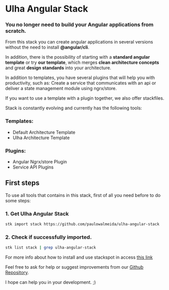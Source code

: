 # Ulha Angular Stack
### **You no longer need to build your Angular applications from scratch.** 

From this stack you can create angular applications in several versions without the need to install **@angular/cli**.

In addition, there is the possibility of starting with a **standard angular template** or try **our template**, which merges **clean architecture concepts** and great **design standards** into your architecture.

In addition to templates, you have several plugins that will help you with productivity, such as: Create a service that communicates with an api or deliver a state management module using ngrx/store.

If you want to use a template with a plugin together, we also offer stackfiles.

Stack is constantly evolving and currently has the following tools:
### Templates:
- Default Architecture Template
- Ulha Architecture Template

### Plugins:
- Angular Ngrx/store Plugin
- Service API Plugins

## First steps
To use all tools that contains in this stack, first of all you need before to do some steps:

### 1. Get Ulha Angular Stack
```sh
stk import stack https://github.com/paulowalmeida/ulha-angular-stack 
```
### 2. Check if successfully imported.
```sh
stk list stack | grep ulha-angular-stack
```

For more info about how to install and use stackspot in access [this link](https://docs.stackspot.com/docs/stk-cli/installation)

Feel free to ask for help or suggest improvements from our [Github Repository](https://github.com/paulowalmeida/ulha-angular-stack/issues).

I hope can help you in your development. ;)